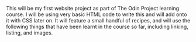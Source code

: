 This will be my first website project as part of The Odin Project learning course.
I will be using very basic HTML code to write this and will add onto it with CSS later on.
It will feature a small handful of recipes, and will use the following things that have been learnt in the course so far, including linking, listing, and images. 